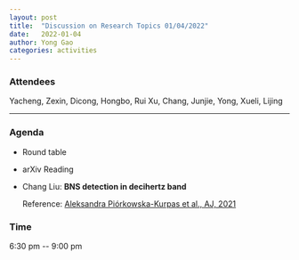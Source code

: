 ```yaml
---
layout: post
title:  "Discussion on Research Topics 01/04/2022"
date:   2022-01-04
author: Yong Gao
categories: activities
---
```



### Attendees

Yacheng, Zexin, Dicong,  Hongbo, Rui Xu, Chang, Junjie, Yong, Xueli, Lijing

---

### Agenda

- Round table

- arXiv Reading 

- Chang Liu: **BNS detection in decihertz band**

  Reference: [Aleksandra Piórkowska-Kurpas et al., AJ, 2021](https://arxiv.org/abs/2005.08727)

### Time

6:30 pm -- 9:00 pm

